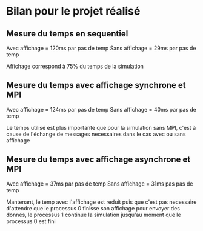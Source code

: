 # Bilan pour le projet réalisé 

## Mesure du temps en sequentiel
Avec affichage = 120ms par pas de temp
Sans affichage = 29ms par pas de temp

Affichage correspond à 75% du temps de la simulation

## Mesure du temps avec affichage synchrone et MPI
Avec affichage = 124ms par pas de temp
Sans affichage = 40ms par pas de temp

Le temps utilisé est plus importante que pour la simulation sans MPI, c'est à cause de l'échange de messages necessaires dans le cas avec ou sans affichage


## Mesure du temps avec affichage asynchrone et MPI
Avec affichage = 37ms par pas de temp
Sans affichage = 31ms pas pas de temp

Mantenant, le temp avec l'affichage est reduit puis que c'est pas necessaire d'attendre que le processus 0
finisse son affichage pour envoyer des donnés, le processus 1 continue la simulation jusqu'au moment 
que le processus 0 est fini
